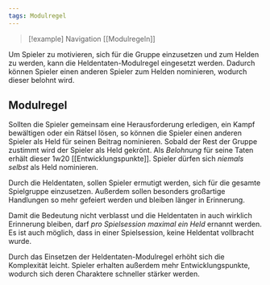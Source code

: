 ```yaml
---
tags: Modulregel
---
```

> [!example] Navigation 
> [[Modulregeln]]

Um Spieler zu motivieren, sich für die Gruppe einzusetzen und zum Helden zu werden, kann die Heldentaten-Modulregel eingesetzt werden. Dadurch können Spieler einen anderen Spieler zum Helden nominieren, wodurch dieser belohnt wird.


## Modulregel
Sollten die Spieler gemeinsam eine Herausforderung erledigen, ein Kampf bewältigen oder ein Rätsel lösen, so können die Spieler einen anderen Spieler als Held für seinen Beitrag nominieren. Sobald der Rest der Gruppe zustimmt wird der Spieler als Held gekrönt. Als *Belohnung* für seine Taten erhält dieser 1w20 [[Entwicklungspunkte]]. Spieler dürfen sich *niemals selbst* als Held nominieren. 

Durch die Heldentaten, sollen Spieler ermutigt werden, sich für die gesamte Spielgruppe einzusetzen. Außerdem sollen besonders großartige Handlungen so mehr gefeiert werden und bleiben länger in Erinnerung.

Damit die Bedeutung nicht verblasst und die Heldentaten in auch wirklich Erinnerung bleiben, darf *pro Spielsession maximal ein Held* ernannt werden. Es ist auch möglich, dass in einer Spielsession, keine Heldentat vollbracht wurde.

Durch das Einsetzen der Heldentaten-Modulregel erhöht sich die Komplexität leicht. Spieler erhalten außerdem mehr Entwicklungspunkte, wodurch sich deren Charaktere schneller stärker werden.  